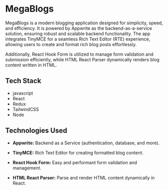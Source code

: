 
# MegaBlogs

MegaBlogs is a modern blogging application designed for simplicity, speed, and efficiency. It is powered by Appwrite as the backend-as-a-service solution, ensuring robust and scalable backend functionality. The app integrates TinyMCE for a seamless Rich Text Editor (RTE) experience, allowing users to create and format rich blog posts effortlessly.

Additionally, React Hook Form is utilized to manage form validation and submission efficiently, while HTML React Parser dynamically renders blog content written in HTML.


## Tech Stack
- javascript
- React
- Redux
- TailwindCSS
- Node


## Technologies Used

- **Appwrite:** Backend as a Service (authentication, database, and more).

- **TinyMCE:** Rich Text Editor for creating formatted blog content.
- **React Hook Form:** Easy and performant form validation and management.
- **HTML React Parser:** Parse and render HTML content dynamically in React.

<!--## Glimpse of MegaBlogs

![Demo](https://jmp.sh/s/Dqppt28hPVEr97gtgsHu)

![Alt text](https://ibb.co/RBwV1Ys)

## To Use This App

 - **Scan Below**
 ![Alt text](https://ibb.co/SXrZHTJ)

- **Visit [MegaBlogs](mega-blog-chi-five.vercel.app) to learn more about our platform.**--!>


